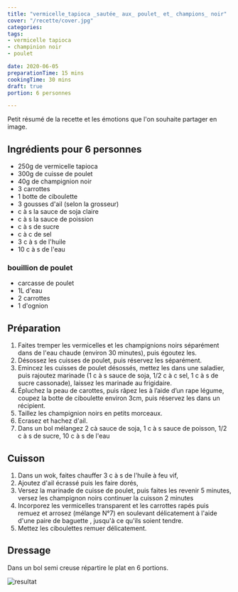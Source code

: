 ```yaml
---
title: "vermicelle_tapioca _sautée_ aux_ poulet_ et_ champions_ noir"
cover: "/recette/cover.jpg"
categories:
tags:
- vermicelle tapioca
- champinion noir
- poulet

date: 2020-06-05
preparationTime: 15 mins
cookingTime: 30 mins
draft: true
portion: 6 personnes

---
```

Petit résumé de la recette et les émotions que l'on souhaite partager en image.

<!--more--> 

## Ingrédients pour 6 personnes

- 250g de vermicelle tapioca
- 300g de cuisse de poulet
- 40g de champignion noir
- 3 carrottes
- 1 botte de ciboulette
- 3 gousses d'ail (selon la grosseur)
-  c à s la sauce de soja claire
-  c à s la sauce de poission
-  c à s de sucre
-  c à c de sel
- 3 c à s de l'huile
- 10 c à s de l'eau
### bouillion de poulet

- carcasse de poulet
- 1L d'eau
- 2 carrottes
- 1 d'ognion

## Préparation ##

1. Faites tremper les vermicelles et les champignions noirs séparément dans de l'eau chaude (environ 30 minutes), puis égoutez les.
2. Désossez les cuisses de poulet, puis réservez les séparément.  
3. Emincez les cuisses de poulet désossés, mettez les dans une saladier, puis rajoutez marinade (1 c à s sauce de soja, 1/2 c à c sel, 1 c à s de sucre cassonade), laissez les marinade au frigidaire.
4. Épluchez la peau de carottes, puis râpez les à l’aide d’un rape légume, coupez la botte de ciboulette environ 3cm, puis réservez les dans un récipient.
5. Taillez les champignion noirs en petits morceaux.
6. Ecrasez et hachez d'ail. 
7. Dans un bol mélangez 2 cà sauce de soja, 1 c à s sauce de poisson, 1/2 c à s de sucre, 10 c à s de l'eau

## Cuisson ##

1. Dans un wok, faites chauffer 3 c à s de l'huile à feu vif, 
2. Ajoutez d'ail écrassé puis les faire dorés,
3. Versez la marinade de cuisse de poulet, puis faites les revenir 5 minutes, versez les champignon noirs continuer la cuisson 2 minutes   
4. Incorporez les vermicelles transparent et les carrottes rapés puis remuez et arrosez (mélange N°7) en soulevant délicatement à l'aide d'une paire de baguette , jusqu'à ce qu'ils soient tendre. 
5. Mettez les ciboulettes remuer délicatement. 

## Dressage ##

Dans un bol semi creuse répartire le plat en 6 portions.

![resultat](cover.jpg)